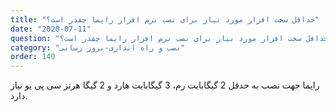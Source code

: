 ```yaml
---
title: "حداقل سخت افزار مورد نیاز برای نصب نرم افزار رایما چقدر است؟"
date: "2020-07-11"
question: "حداقل سخت افزار مورد نیاز برای نصب نرم افزار رایما چقدر است؟"
category: "نصب و راه اندازی-بروز رسانی"
order: 140
---
```


رایما جهت نصب به حدقل 2 گیگابایت رم، 3 گیگابایت هارد و 2 گیگا هرتز سی پی یو نیاز دارد.
